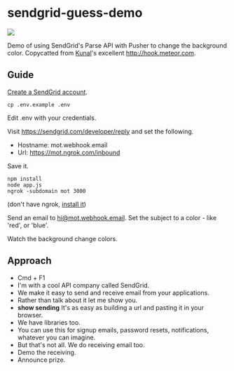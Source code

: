 # sendgrid-guess-demo

![](http://media.giphy.com/media/LTs4561v2flni/giphy.gif)

Demo of using SendGrid's Parse API with Pusher to change the background color. Copycatted from [Kunal](https://github.com/kunal732)'s excellent <http://hook.meteor.com>.

## Guide

[Create a SendGrid account](http://sendgrid.com).

```
cp .env.example .env
```

Edit .env with your credentials.

Visit <https://sendgrid.com/developer/reply> and set the following.

* Hostname: mot.webhook.email
* Url: https://mot.ngrok.com/inbound

Save it.

```
npm install
node app.js
ngrok -subdomain mot 3000
```

(don't have ngrok, [install it](https://ngrok.com))

Send an email to [hi@mot.webhook.email](mailto:hi@mot.webhook.email). Set the subject to a color - like 'red', or 'blue'.

Watch the background change colors.


## Approach

* Cmd + F1
* I'm with a cool API company called SendGrid.
* We make it easy to send and receive email from your applications.
* Rather than talk about it let me show you.
* **show sending** It's as easy as building a url and pasting it in your browser.
* We have libraries too.
* You can use this for signup emails, password resets, notifications, whatever you can imagine.
* But that's not all. We do receiving email too.
* Demo the receiving.
* Announce prize.
